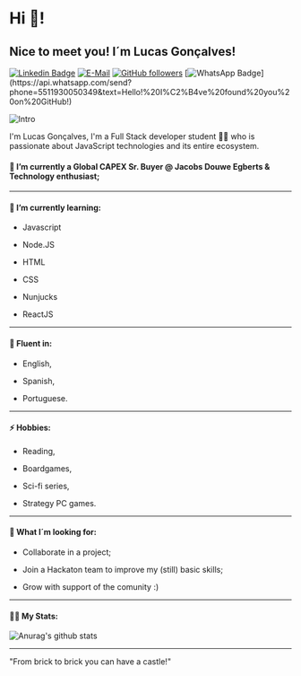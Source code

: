 # Hi 👋!
## Nice to meet you! I´m Lucas Gonçalves!
[![Linkedin Badge](https://img.shields.io/badge/-Lucas%20Goncalves-blue?style=flat&logo=Linkedin&logoColor=white&link=https://www.linkedin.com/in/lucasrgoncalves/)](https://www.linkedin.com/in/lucasrgoncalves/)
[![E-Mail](https://img.shields.io/badge/E--Mail-lucas.r.goncalves@outlook.com-blue)](mailto:lucas.r.goncalves@outlook.com)
[![GitHub followers](https://img.shields.io/github/followers/auriflanos?label=Followers&style=flat)](https://github.com/auriflanos)
[![WhatsApp Badge](https://img.shields.io/badge/Send%20me%20a%20message%20@%20WhatsApp-%2325D366.svg?&style=flat&logo=whatsapp&logoColor=white")](https://api.whatsapp.com/send?phone=5511930050349&text=Hello!%20I%C2%B4ve%20found%20you%20on%20GitHub!)

![Intro](https://drive.google.com/uc?export=view&id=1k9UJarDvrRkDODxPePE5otmb42iJxRgW)

I'm Lucas Gonçalves, I'm a Full Stack developer student 👨‍💻 who is passionate about JavaScript technologies and its entire ecosystem. 

#### 🔭 I’m currently a Global CAPEX Sr. Buyer @ Jacobs Douwe Egberts & Technology enthusiast;
---
#### 🌱 I’m currently learning:
- Javascript

- Node.JS

- HTML

-  CSS

-  Nunjucks

-  ReactJS

---

#### 💬 Fluent in:
- English,

- Spanish,

- Portuguese.

---

#### ⚡ Hobbies: 
- Reading,

- Boardgames,

- Sci-fi series,

- Strategy PC games.

---

#### 👯  What I´m looking for:
- Collaborate in a project;

- Join a Hackaton team to improve my (still) basic skills;

- Grow with support of the comunity :)

---

#### 👨‍💻  My Stats:
![Anurag's github stats](https://github-readme-stats.vercel.app/api?username=auriflanos&show_icons=true)

---
"From brick to brick you can have a castle!" 
